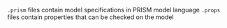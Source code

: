 `.prism` files contain model specifications in PRISM model language
`.props` files contain properties that can be checked on the model
